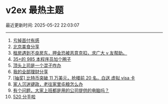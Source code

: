 # v2ex 最热主题

最近更新时间: 2025-05-22 22:03:07

--- 
1. [亏掉首付有感](https://www.v2ex.com/t/1133437) 
2. [北京美食分享](https://www.v2ex.com/t/1133416) 
3. [租房遇到不良房东，押金恐被恶意克扣，求广大 v 友帮助。](https://www.v2ex.com/t/1133419) 
4. [35+的 985 本程序员加个圈子](https://www.v2ex.com/t/1133432) 
5. [顶头上司是一个混子咋办](https://www.v2ex.com/t/1133444) 
6. [我的全部理财分享](https://www.v2ex.com/t/1133464) 
7. [[抽奖] 比特币突破 11 万美元，抢楼前 20 名，白送 虚拟 visa 卡](https://www.v2ex.com/t/1133506) 
8. [家人沉迷键政，老往家里屯粮怎么办](https://www.v2ex.com/t/1133512) 
9. [有个问题，大家上班都是用的公司提供的电脑吗？](https://www.v2ex.com/t/1133439) 
10. [520 分手啦](https://www.v2ex.com/t/1133575) 
